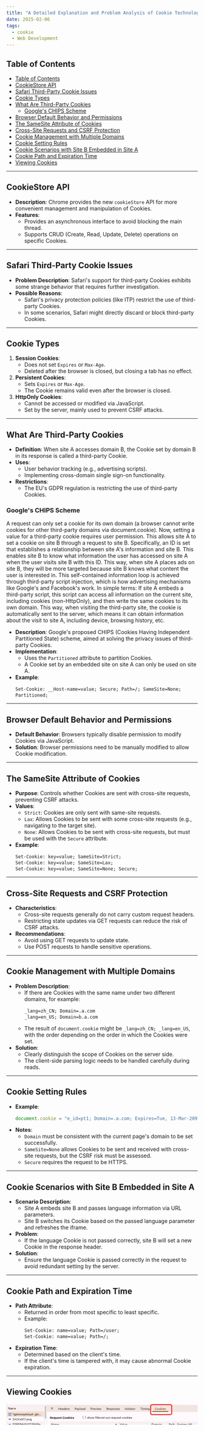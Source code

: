 ```yaml
---
title: "A Detailed Explanation and Problem Analysis of Cookie Technology"
date: 2025-02-06
tags:
  - cookie
  - Web Development
---
```

## Table of Contents
- [Table of Contents](#table-of-contents)
- [CookieStore API](#cookiestore-api)
- [Safari Third-Party Cookie Issues](#safari-third-party-cookie-issues)
- [Cookie Types](#cookie-types)
- [What Are Third-Party Cookies](#what-are-third-party-cookies)
  - [Google's CHIPS Scheme](#googles-chips-scheme)
- [Browser Default Behavior and Permissions](#browser-default-behavior-and-permissions)
- [The SameSite Attribute of Cookies](#the-samesite-attribute-of-cookies)
- [Cross-Site Requests and CSRF Protection](#cross-site-requests-and-csrf-protection)
- [Cookie Management with Multiple Domains](#cookie-management-with-multiple-domains)
- [Cookie Setting Rules](#cookie-setting-rules)
- [Cookie Scenarios with Site B Embedded in Site A](#cookie-scenarios-with-site-b-embedded-in-site-a)
- [Cookie Path and Expiration Time](#cookie-path-and-expiration-time)
- [Viewing Cookies](#viewing-cookies)
---
## CookieStore API
- **Description**: Chrome provides the new `cookieStore` API for more convenient management and manipulation of Cookies.
- **Features**:
  - Provides an asynchronous interface to avoid blocking the main thread.
  - Supports CRUD (Create, Read, Update, Delete) operations on specific Cookies.
---
## Safari Third-Party Cookie Issues
- **Problem Description**: Safari's support for third-party Cookies exhibits some strange behavior that requires further investigation.
- **Possible Reasons**:
  - Safari's privacy protection policies (like ITP) restrict the use of third-party Cookies.
  - In some scenarios, Safari might directly discard or block third-party Cookies.
---
## Cookie Types
1. **Session Cookies**:
   - Does not set `Expires` or `Max-Age`.
   - Deleted after the browser is closed, but closing a tab has no effect.
2. **Persistent Cookies**:
   - Sets `Expires` or `Max-Age`.
   - The Cookie remains valid even after the browser is closed.
3. **HttpOnly Cookies**:
   - Cannot be accessed or modified via JavaScript.
   - Set by the server, mainly used to prevent CSRF attacks.
---
## What Are Third-Party Cookies
- **Definition**: When site A accesses domain B, the Cookie set by domain B in its response is called a third-party Cookie.
- **Uses**:
  - User behavior tracking (e.g., advertising scripts).
  - Implementing cross-domain single sign-on functionality.
- **Restrictions**:
  - The EU's GDPR regulation is restricting the use of third-party Cookies.
### Google's CHIPS Scheme
A request can only set a cookie for its own domain (a browser cannot write cookies for other third-party domains via document.cookie). Now, setting a value for a third-party cookie requires user permission. This allows site A to set a cookie on site B through a request to site B. Specifically, an ID is set that establishes a relationship between site A's information and site B. This enables site B to know what information the user has accessed on site A when the user visits site B with this ID. This way, when site A places ads on site B, they will be more targeted because site B knows what content the user is interested in. This self-contained information loop is achieved through third-party script injection, which is how advertising mechanisms like Google's and Facebook's work.
In simple terms: If site A embeds a third-party script, this script can access all information on the current site, including cookies (non-HttpOnly), and then write the same cookies to its own domain. This way, when visiting the third-party site, the cookie is automatically sent to the server, which means it can obtain information about the visit to site A, including device, browsing history, etc.
- **Description**: Google's proposed CHIPS (Cookies Having Independent Partitioned State) scheme, aimed at solving the privacy issues of third-party Cookies.
- **Implementation**:
  - Uses the `Partitioned` attribute to partition Cookies.
  - A Cookie set by an embedded site on site A can only be used on site A.
- **Example**:
  ```http
  Set-Cookie: __Host-name=value; Secure; Path=/; SameSite=None; Partitioned;
  ```
---
## Browser Default Behavior and Permissions
- **Default Behavior**: Browsers typically disable permission to modify Cookies via JavaScript.
- **Solution**: Browser permissions need to be manually modified to allow Cookie modification.
---
## The SameSite Attribute of Cookies
- **Purpose**: Controls whether Cookies are sent with cross-site requests, preventing CSRF attacks.
- **Values**:
  - `Strict`: Cookies are only sent with same-site requests.
  - `Lax`: Allows Cookies to be sent with some cross-site requests (e.g., navigating to the target site).
  - `None`: Allows Cookies to be sent with cross-site requests, but must be used with the `Secure` attribute.
- **Example**:
  ```http
  Set-Cookie: key=value; SameSite=Strict;
  Set-Cookie: key=value; SameSite=Lax;
  Set-Cookie: key=value; SameSite=None; Secure;
  ```
---
## Cross-Site Requests and CSRF Protection
- **Characteristics**:
  - Cross-site requests generally do not carry custom request headers.
  - Restricting state updates via GET requests can reduce the risk of CSRF attacks.
- **Recommendations**:
  - Avoid using GET requests to update state.
  - Use POST requests to handle sensitive operations.
---
## Cookie Management with Multiple Domains
- **Problem Description**:
  - If there are Cookies with the same name under two different domains, for example:
    ```
    _lang=zh_CN; Domain=.a.com
    _lang=en_US; Domain=b.a.com
    ```
  - The result of `document.cookie` might be `_lang=zh_CN; _lang=en_US`, with the order depending on the order in which the Cookies were set.
- **Solution**:
  - Clearly distinguish the scope of Cookies on the server side.
  - The client-side parsing logic needs to be handled carefully during reads.
---
## Cookie Setting Rules
- **Example**:
  ```javascript
  document.cookie = "e_id=pt1; Domain=.a.com; Expires=Tue, 13-Mar-2091 12:03:24 GMT; Path=/; Secure; SameSite=None";
  ```
- **Notes**:
  - `Domain` must be consistent with the current page's domain to be set successfully.
  - `SameSite=None` allows Cookies to be sent and received with cross-site requests, but the CSRF risk must be assessed.
  - `Secure` requires the request to be HTTPS.
---
## Cookie Scenarios with Site B Embedded in Site A
- **Scenario Description**:
  - Site A embeds site B and passes language information via URL parameters.
  - Site B switches its Cookie based on the passed language parameter and refreshes the iframe.
- **Problem**:
  - If the language Cookie is not passed correctly, site B will set a new Cookie in the response header.
- **Solution**:
  - Ensure the language Cookie is passed correctly in the request to avoid redundant setting by the server.
---
## Cookie Path and Expiration Time
- **Path Attribute**:
  - Returned in order from most specific to least specific.
  - Example:
    ```http
    Set-Cookie: name=value; Path=/user;
    Set-Cookie: name=value; Path=/;
    ```
- **Expiration Time**:
  - Determined based on the client's time.
  - If the client's time is tampered with, it may cause abnormal Cookie expiration.
---
## Viewing Cookies
![alt text](image.png)
